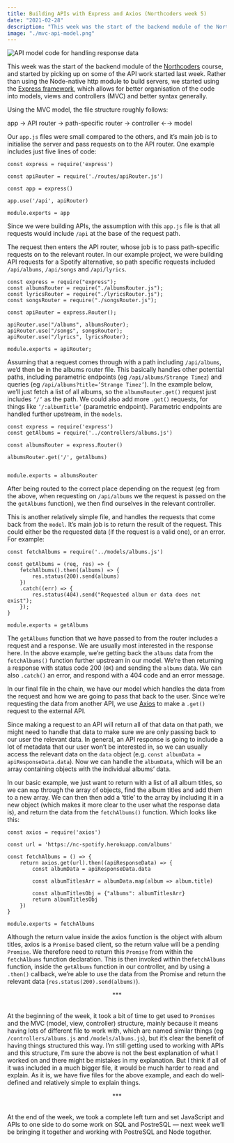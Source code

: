 ```yaml
---
title: Building APIs with Express and Axios (Northcoders week 5)
date: "2021-02-28"
description: "This week was the start of the backend module of the Northcoders course, and started by picking up on some of the API work started last week. Rather than using the Node-native http module to build servers, we started using the Express framework."
image: "./mvc-api-model.png"
---
```


![API model code for handling response data](/mvc-api-model.png "API model code for handling response data")

This week was the start of the backend module of the <a href = "https://northcoders.com/" target="_blank">Northcoders</a> course, and started by picking up on some of the API work started last week. Rather than using the Node-native http module to build servers, we started using the <a href = "https://expressjs.com/" target="_blank">Express framework</a>, which allows for better organisation of the code into models, views and controllers (MVC) and better syntax generally. 

Using the MVC model, the file structure roughly follows:

app →  API router → path-specific router →  controller ←→ model

Our `app.js` files were small compared to the others, and it’s main job is to initialise the server and pass requests on to the API router. One example includes just five lines of code:

    const express = require('express')

    const apiRouter = require('./routes/apiRouter.js')

    const app = express()

    app.use('/api', apiRouter)

    module.exports = app


Since we were building APIs, the assumption with this `app.js` file is that all requests would include `/api` at the base of the request path.

The request then enters the API router, whose job is to pass path-specific requests on to the relevant router. In our example project, we were building API requests for a Spotify alternative, so path specific requests included `/api/albums`, `/api/songs` and `/api/lyrics`. 

    const express = require("express");
    const albumsRouter = require("./albumsRouter.js");
    const lyricsRouter = require("./lyricsRouter.js");
    const songsRouter = require("./songsRouter.js");

    const apiRouter = express.Router();

    apiRouter.use("/albums", albumsRouter);
    apiRouter.use("/songs", songsRouter);
    apiRouter.use("/lyrics", lyricsRouter);

    module.exports = apiRouter;

Assuming that a request comes through with a path including `/api/albums`, we’d then be in the albums router file. This basically handles other potential paths, including parametric endpoints (eg `/api/albums/Strange Timez`) and queries (eg `/api/albums?title=’Strange Timez’`). In the example below, we’ll just fetch a list of all albums, so the `albumsRouter.get()` request just includes `’/’` as the path. We could also add more `.get()` requests, for things like `’/:albumTitle’` (parametric endpoint). Parametric endpoints are handled further upstream, in the `models`. 

    const express = require('express')
    const getAlbums = require('../controllers/albums.js')

    const albumsRouter = express.Router()

    albumsRouter.get('/', getAlbums)


    module.exports = albumsRouter


After being routed to the correct place depending on the request (eg from the above, when requesting on `/api/albums` we the request is passed on the the `getAlbums` function), we then find ourselves in the relevant controller. 

This is another relatively simple file, and handles the requests that come back from the `model`. It’s main job is to return the result of the request. This could either be the requested data (if the request is a valid one), or an error. For example:

    const fetchAlbums = require('../models/albums.js')

    const getAlbums = (req, res) => {
        fetchAlbums().then((albums) => {
            res.status(200).send(albums)
        })
        .catch((err) => {
            res.status(404).send("Requested album or data does not exist");
        });
    }

    module.exports = getAlbums


The `getAlbums` function that we have passed to from the router includes a request and a response. We are usually most interested in the response here. In the above example, we’re getting back the `albums` data from the `fetchAlbums()` function further upstream in our model. We’re then returning a response with status code 200 (`OK`) and sending the `albums` data. We can also `.catch()` an error, and respond with a 404 code and an error message. 

In our final file in the chain, we have our model which handles the data from the request and how we are going to pass that back to the user. Since we’re requesting the data from another API, we use <a href="https://www.npmjs.com/package/axios" target="_blank">Axios</a> to make a `.get()` request to the external API. 

Since making a request to an API will return all of that data on that path, we might need to handle that data to make sure we are only passing back to our user the relevant data. In general, an API response is going to include a lot of metadata that our user won’t be interested in, so we can usually access the relevant data on the `data` object (e.g. `const albumData = apiResponseData.data`). Now we can handle the `albumData`, which will be an array containing objects with the individual albums’ data. 

In our basic example, we just want to return with a list of all album titles, so we can `map` through the array of objects, find the album titles and add them to a new array. We can then then add a ‘title’ to the array by including it in a new object (which makes it more clear to the user what the response data is), and return the data from the `fetchAlbums()` function. Which looks like this: 

    const axios = require('axios')

    const url = 'https://nc-spotify.herokuapp.com/albums'

    const fetchAlbums = () => {
        return axios.get(url).then((apiResponseData) => {
            const albumData = apiResponseData.data

            const albumTitlesArr = albumData.map(album => album.title)

            const albumTitlesObj = {"albums": albumTitlesArr}
            return albumTitlesObj
        })
    }

    module.exports = fetchAlbums

Although the return value inside the axios function is the object with album titles, axios is a `Promise` based client, so the return value will be a pending `Promise`. We therefore need to return this `Promise` from within the `fetchAlbums` function declaration. This is then invoked within the`fetchAlbums` function, inside the `getAlbums` function in our controller, and by using a `.then()` callback, we’re able to use the data from the Promise and return the relevant data (`res.status(200).send(albums)`). 

<div style="text-align:center">***</div><br/>


At the beginning of the week, it took a bit of time to get used to `Promises` and the MVC (model, view, controller) structure, mainly because it means having lots of different file to work with, which are named similar things (eg `/controllers/albums.js` and `/models/albums.js`), but it’s clear the benefit of having things structured this way. I’m still getting used to working with APIs and this structure, I’m sure the above is not the best explanation of what I worked on and there might be mistakes in my explanation. But I think if all of it was included in a much bigger file, it would be much harder to read and explain. As it is, we have five files for the above example, and each do well-defined and relatively simple to explain things. 

<div style="text-align:center">***</div><br/>


At the end of the week, we took a complete left turn and set JavaScript and APIs to one side to do some work on SQL and PostreSQL — next week we’ll be bringing it together and working with PostreSQL and Node together. 

